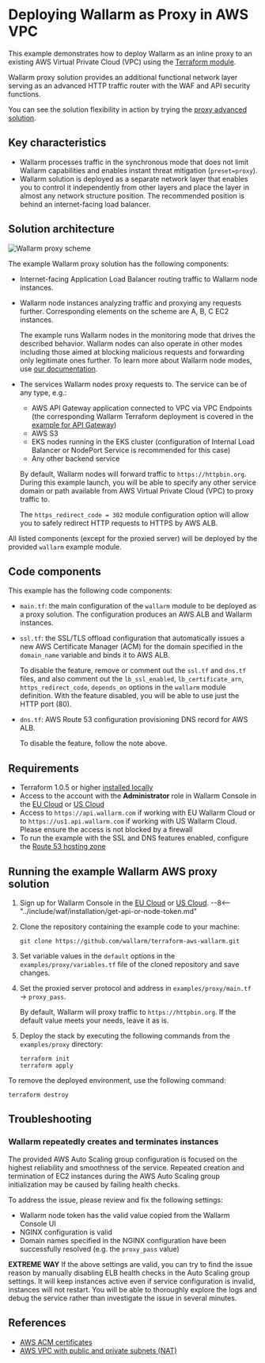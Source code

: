 [wallarm-token-types]:              ../../../../user-guides/nodes/nodes.md#api-and-node-tokens-for-node-creation

# Deploying Wallarm as Proxy in AWS VPC

This example demonstrates how to deploy Wallarm as an inline proxy to an existing AWS Virtual Private Cloud (VPC) using the [Terraform module](https://registry.terraform.io/modules/wallarm/wallarm/aws/).

Wallarm proxy solution provides an additional functional network layer serving as an advanced HTTP traffic router with the WAF and API security functions.

You can see the solution flexibility in action by trying the [proxy advanced solution](https://github.com/wallarm/terraform-aws-wallarm/tree/main/examples/advanced).

## Key characteristics

* Wallarm processes traffic in the synchronous mode that does not limit Wallarm capabilities and enables instant threat mitigation (`preset=proxy`).
* Wallarm solution is deployed as a separate network layer that enables you to control it independently from other layers and place the layer in almost any network structure position. The recommended position is behind an internet-facing load balancer.

## Solution architecture

![Wallarm proxy scheme](https://github.com/wallarm/terraform-aws-wallarm/blob/main/images/wallarm-as-proxy.png?raw=true)

The example Wallarm proxy solution has the following components:

* Internet-facing Application Load Balancer routing traffic to Wallarm node instances.
* Wallarm node instances analyzing traffic and proxying any requests further. Corresponding elements on the scheme are A, B, C EC2 instances.

    The example runs Wallarm nodes in the monitoring mode that drives the described behavior. Wallarm nodes can also operate in other modes including those aimed at blocking malicious requests and forwarding only legitimate ones further. To learn more about Wallarm node modes, use [our documentation](https://docs.wallarm.com/admin-en/configure-wallarm-mode/).
* The services Wallarm nodes proxy requests to. The service can be of any type, e.g.:

    * AWS API Gateway application connected to VPC via VPC Endpoints (the corresponding Wallarm Terraform deployment is covered in the [example for API Gateway](https://github.com/wallarm/terraform-aws-wallarm/tree/main/examples/apigateway))
    * AWS S3
    * EKS nodes running in the EKS cluster (configuration of Internal Load Balancer or NodePort Service is recommended for this case)
    * Any other backend service

    By default, Wallarm nodes will forward traffic to `https://httpbin.org`. During this example launch, you will be able to specify any other service domain or path available from AWS Virtual Private Cloud (VPC) to proxy traffic to.

    The `https_redirect_code = 302` module configuration option will allow you to safely redirect HTTP requests to HTTPS by AWS ALB.

All listed components (except for the proxied server) will be deployed by the provided `wallarm` example module.

## Code components

This example has the following code components:

* `main.tf`: the main configuration of the `wallarm` module to be deployed as a proxy solution. The configuration produces an AWS ALB and Wallarm instances.
* `ssl.tf`: the SSL/TLS offload configuration that automatically issues a new AWS Certificate Manager (ACM) for the domain specified in the `domain_name` variable and binds it to AWS ALB.

    To disable the feature, remove or comment out the `ssl.tf` and `dns.tf` files, and also comment out the `lb_ssl_enabled`, `lb_certificate_arn`, `https_redirect_code`, `depends_on` options in the `wallarm` module definition. With the feature disabled, you will be able to use just the HTTP port (80).
* `dns.tf`: AWS Route 53 configuration provisioning DNS record for AWS ALB.

    To disable the feature, follow the note above.

## Requirements

* Terraform 1.0.5 or higher [installed locally](https://learn.hashicorp.com/tutorials/terraform/install-cli)
* Access to the account with the **Administrator** role in Wallarm Console in the [EU Cloud](https://my.wallarm.com/) or [US Cloud](https://us1.my.wallarm.com/)
* Access to `https://api.wallarm.com` if working with EU Wallarm Cloud or to `https://us1.api.wallarm.com` if working with US Wallarm Cloud. Please ensure the access is not blocked by a firewall
* To run the example with the SSL and DNS features enabled, configure the [Route 53 hosting zone](https://docs.aws.amazon.com/Route53/latest/DeveloperGuide/hosted-zones-working-with.html)

## Running the example Wallarm AWS proxy solution

1. Sign up for Wallarm Console in the [EU Cloud](https://my.wallarm.com/nodes) or [US Cloud](https://us1.my.wallarm.com/nodes).
--8<-- "../include/waf/installation/get-api-or-node-token.md"
1. Clone the repository containing the example code to your machine:

    ```
    git clone https://github.com/wallarm/terraform-aws-wallarm.git
    ```
1. Set variable values in the `default` options in the `examples/proxy/variables.tf` file of the cloned repository and save changes.
1. Set the proxied server protocol and address in `examples/proxy/main.tf` → `proxy_pass`.

    By default, Wallarm will proxy traffic to `https://httpbin.org`. If the default value meets your needs, leave it as is.
1. Deploy the stack by executing the following commands from the `examples/proxy` directory:

    ```
    terraform init
    terraform apply
    ```

To remove the deployed environment, use the following command:

```
terraform destroy
```

## Troubleshooting

### Wallarm repeatedly creates and terminates instances

The provided AWS Auto Scaling group configuration is focused on the highest reliability and smoothness of the service. Repeated creation and termination of EC2 instances during the AWS Auto Scaling group initialization may be caused by failing health checks.

To address the issue, please review and fix the following settings:

* Wallarm node token has the valid value copied from the Wallarm Console UI
* NGINX configuration is valid
* Domain names specified in the NGINX configuration have been successfully resolved (e.g. the `proxy_pass` value)


**EXTREME WAY** If the above settings are valid, you can try to find the issue reason by manually disabling ELB health checks in the Auto Scaling group settings. It will keep instances active even if service configuration is invalid, instances will not restart. You will be able to thoroughly explore the logs and debug the service rather than investigate the issue in several minutes.

## References

* [AWS ACM certificates](https://docs.aws.amazon.com/acm/latest/userguide/gs.html)
* [AWS VPC with public and private subnets (NAT)](https://docs.aws.amazon.com/vpc/latest/userguide/VPC_Scenario2.html)
